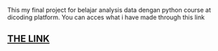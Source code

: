 This my final project for belajar analysis data dengan python course at dicoding platform. You can acces what i have made through this link
## [THE LINK](https://finalprojectrioforbangkit2024.streamlit.app/) 
